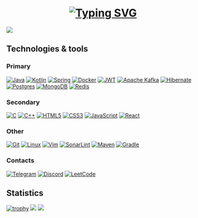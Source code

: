 <h1 align="center">
  <a href="https://git.io/typing-svg"><img src="https://readme-typing-svg.herokuapp.com?font=Fira+Code&size=40&duration=2000&pause=1000&color=D96AF7&center=true&vCenter=true&multiline=true&random=false&width=500&height=90&lines=Hi+there%2C+I'm+Artyom" alt="Typing SVG" /></a>
</h1>

![](https://komarev.com/ghpvc/?username=Artyom-Kitov)

## Technologies & tools
### Primary
[![Java](https://img.shields.io/badge/java-%23ED8B00.svg?style=for-the-badge&logo=openjdk&logoColor=white)](https://github.com/Artyom-Kitov)
[![Kotlin](https://img.shields.io/badge/kotlin-%237F52FF.svg?style=for-the-badge&logo=kotlin&logoColor=white)](https://github.com/Artyom-Kitov)
[![Spring](https://img.shields.io/badge/spring-%236DB33F.svg?style=for-the-badge&logo=spring&logoColor=white)](https://github.com/Artyom-Kitov)
[![Docker](https://img.shields.io/badge/docker-%230db7ed.svg?style=for-the-badge&logo=docker&logoColor=white)](https://github.com/Artyom-Kitov)
[![JWT](https://img.shields.io/badge/JWT-black?style=for-the-badge&logo=JSON%20web%20tokens)](https://github.com/Artyom-Kitov)
[![Apache Kafka](https://img.shields.io/badge/Apache%20Kafka-000?style=for-the-badge&logo=apachekafka)](https://github.com/Artyom-Kitov)
[![Hibernate](https://img.shields.io/badge/Hibernate-59666C?style=for-the-badge&logo=Hibernate&logoColor=white)](https://github.com/Artyom-Kitov)
[![Postgres](https://img.shields.io/badge/postgres-%23316192.svg?style=for-the-badge&logo=postgresql&logoColor=white)](https://github.com/Artyom-Kitov)
[![MongoDB](https://img.shields.io/badge/MongoDB-%234ea94b.svg?style=for-the-badge&logo=mongodb&logoColor=white)](https://github.com/Artyom-Kitov)
[![Redis](https://img.shields.io/badge/redis-%23DD0031.svg?style=for-the-badge&logo=redis&logoColor=white)](https://github.com/Artyom-Kitov)

### Secondary
[![C](https://img.shields.io/badge/c-%2300599C.svg?style=for-the-badge&logo=c&logoColor=white)](https://github.com/Artyom-Kitov)
[![C++](https://img.shields.io/badge/c++-%2300599C.svg?style=for-the-badge&logo=c%2B%2B&logoColor=white)](https://github.com/Artyom-Kitov)
[![HTML5](https://img.shields.io/badge/html5-%23E34F26.svg?style=for-the-badge&logo=html5&logoColor=white)](https://github.com/Artyom-Kitov)
[![CSS3](https://img.shields.io/badge/css3-%231572B6.svg?style=for-the-badge&logo=css3&logoColor=white)](https://github.com/Artyom-Kitov)
[![JavaScript](https://img.shields.io/badge/javascript-%23323330.svg?style=for-the-badge&logo=javascript&logoColor=%23F7DF1E)](https://github.com/Artyom-Kitov)
[![React](https://img.shields.io/badge/react-%2320232a.svg?style=for-the-badge&logo=react&logoColor=%2361DAFB)](https://github.com/Artyom-Kitov)

### Other
[![Git](https://img.shields.io/badge/git-%23F05033.svg?style=for-the-badge&logo=git&logoColor=white)](https://github.com/Artyom-Kitov)
[![Linux](https://img.shields.io/badge/Linux-FCC624?style=for-the-badge&logo=linux&logoColor=black)](https://github.com/Artyom-Kitov)
[![Vim](https://img.shields.io/badge/VIM-%2311AB00.svg?style=for-the-badge&logo=vim&logoColor=white)](https://github.com/Artyom-Kitov)
[![SonarLint](https://img.shields.io/badge/SonarLint-CB2029?style=for-the-badge&logo=SONARLINT&logoColor=white)](https://github.com/Artyom-Kitov)
[![Maven](https://img.shields.io/badge/Maven-02303A.svg?style=for-the-badge&logo=Maven&logoColor=white)](https://github.com/Artyom-Kitov)
[![Gradle](https://img.shields.io/badge/Gradle-02303A.svg?style=for-the-badge&logo=Gradle&logoColor=white)](https://github.com/Artyom-Kitov)

### Contacts
[![Telegram](https://img.shields.io/badge/Telegram-2CA5E0?style=for-the-badge&logo=telegram&logoColor=white)](https://t.me/a4ty0mKa)
[![Discord](https://img.shields.io/badge/Discord-%235865F2.svg?style=for-the-badge&logo=discord&logoColor=white)](https://discordapp.com/users/a4ty0mka)
[![LeetCode](https://img.shields.io/badge/LeetCode-000000?style=for-the-badge&logo=LeetCode&logoColor=#d16c06)](https://leetcode.com/ArtyomKitov/)

## Statistics
[![trophy](https://github-profile-trophy.vercel.app/?username=Artyom-Kitov&theme=onedark)](https://github.com/Artyom-Kitov)
![](https://github-profile-summary-cards.vercel.app/api/cards/most-commit-language?username=Artyom-Kitov&theme=solarized_dark)
![](https://github-profile-summary-cards.vercel.app/api/cards/repos-per-language?username=Artyom-Kitov&theme=solarized_dark)
